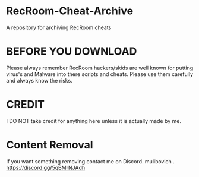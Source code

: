 # RecRoom-Cheat-Archive
A repository for archiving RecRoom cheats

# BEFORE YOU DOWNLOAD
Please always remember RecRoom hackers/skids are well known for putting virus's and Malware into there scripts and cheats. Please use them carefully and always know the risks.

# CREDIT
I DO NOT take credit for anything here unless it is actually made by me.

# Content Removal
If you want something removing contact me on Discord. mulibovich . https://discord.gg/5qBMrNJAdh

